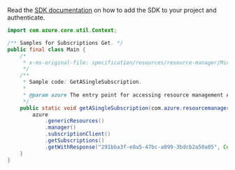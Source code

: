Read the [SDK documentation](https://github.com/Azure/azure-sdk-for-java/blob/azure-resourcemanager_2.13.0/sdk/resourcemanager/azure-resourcemanager/README.md) on how to add the SDK to your project and authenticate.

```java
import com.azure.core.util.Context;

/** Samples for Subscriptions Get. */
public final class Main {
    /*
     * x-ms-original-file: specification/resources/resource-manager/Microsoft.Resources/stable/2021-01-01/examples/GetSubscription.json
     */
    /**
     * Sample code: GetASingleSubscription.
     *
     * @param azure The entry point for accessing resource management APIs in Azure.
     */
    public static void getASingleSubscription(com.azure.resourcemanager.AzureResourceManager azure) {
        azure
            .genericResources()
            .manager()
            .subscriptionClient()
            .getSubscriptions()
            .getWithResponse("291bba3f-e0a5-47bc-a099-3bdcb2a50a05", Context.NONE);
    }
}
```

